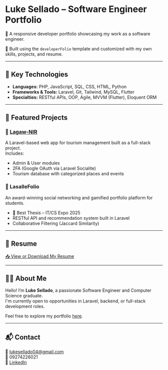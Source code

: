 # Luke Sellado – Software Engineer Portfolio

🎯 A responsive developer portfolio showcasing my work as a software engineer.

🚀 Built using the `developerFolio` template and customized with my own skills, projects, and resume.

---

## 🔧 Key Technologies
- **Languages:** PHP, JavaScript, SQL, CSS, HTML, Python
- **Frameworks & Tools:** Laravel, Git, Tailwind, MySQL, Flutter  
- **Specialties:** RESTful APIs, OOP, Agile, MVVM (Flutter), Eloquent ORM

---

## 🧩 Featured Projects

### 🔹 [Lagaw-NIR](https://github.com/Lowkiiii/lagaw-nir)
A Laravel-based web app for tourism management built as a full-stack project.  
Includes:
- Admin & User modules
- 2FA (Google OAuth via Laravel Socialite)
- Tourism database with categorized places and events

### 🔹 LasalleFolio
An award-winning social networking and gamified portfolio platform for students.  
- 🏅 Best Thesis – IT/CS Expo 2025  
- RESTful API and recommendation system built in Laravel  
- Collaborative Filtering (Jaccard Similarity)

---

## 📂 Resume

[📥 View or Download My Resume](https://drive.google.com/uc?export=download&id=13afUkOhPEbIiY4Pm4R5Uw_EywT177MOu)

---

## 🧑‍💻 About Me

Hello! I’m **Luke Sellado**, a passionate Software Engineer and Computer Science graduate.  
I'm currently open to opportunities in Laravel, backend, or full-stack development roles.

Feel free to explore my portfolio [here](https://lowkiiii.github.io/luke-sellado.github.io).

---

## 📬 Contact

📧 lukesellado04@gmail.com  
📱 09274226021  
🔗 [LinkedIn](https://linkedin.com/in/luke-sellado)

